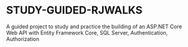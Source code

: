 # STUDY-GUIDED-RJWALKS
A guided project to study and practice the building of an ASP.NET Core Web API with Entity Framework Core, SQL Server, Authentication, Authorization 
